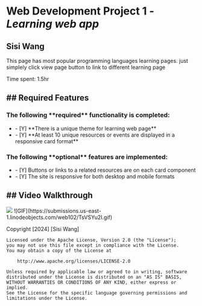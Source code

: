 # Web Development Project 1 - *Learning web app*
<h2>Sisi Wang</h2>
<p>This page has most popular programming languages learning pages. just simplely click view page button to link to different learning page</p>
<p>Time spent: 1.5hr</p>
<h2>## Required Features</h2>
<h3>The following **required** functionality is completed:</h3>
<ul>
  <li>- [Y] **There is a unique theme for learning web page**</li>
  <li>- [Y] **At least 10 unique resources or events are displayed in a responsive card format**</li>
</ul>
<h3>The following **optional** features are implemented:</h3>
<ul>
  <li>- [Y] Buttons or links to a related resources are on each card component</li>
  <li>- [Y] The site is responsive for both desktop and mobile formats</li>
</ul>
<h2>## Video Walkthrough</h2>
<img style="max-width:300px;" src="https://cdn.loom.com/sessions/thumbnails/bacc9013fe5642ca8daae23dc70ec464-with-play.gif">
![GIF](https://submissions.us-east-1.linodeobjects.com/web102/TsVSYu2I.gif)

Copyright [2024] [Sisi Wang]

    Licensed under the Apache License, Version 2.0 (the "License");
    you may not use this file except in compliance with the License.
    You may obtain a copy of the License at

        http://www.apache.org/licenses/LICENSE-2.0

    Unless required by applicable law or agreed to in writing, software
    distributed under the License is distributed on an "AS IS" BASIS,
    WITHOUT WARRANTIES OR CONDITIONS OF ANY KIND, either express or implied.
    See the License for the specific language governing permissions and
    limitations under the License.
